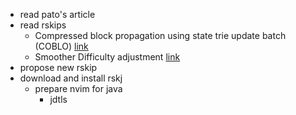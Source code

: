 - read pato's article
- read rskips
  - Compressed block propagation using state trie update batch (COBLO) [link](https://ips.rootstock.io/IPs/RSKIP62.html)
  - Smoother Difficulty adjustment [link](https://ips.rootstock.io/IPs/RSKIP77.html)
- propose new rskip
- download and install rskj
  - prepare nvim for java
    - jdtls
